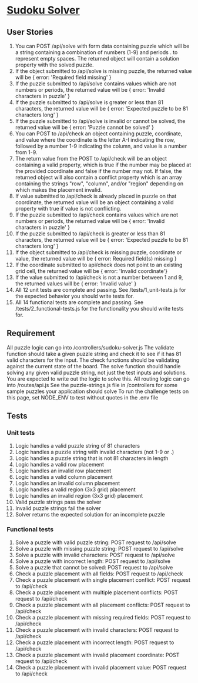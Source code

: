 # [Sudoku Solver](https://www.freecodecamp.org/learn/quality-assurance/quality-assurance-projects/sudoku-solver)

## User Stories

1. You can POST /api/solve with form data containing puzzle which will be a string containing a combination of numbers (1-9) and periods . to represent empty spaces. The returned object will contain a solution property with the solved puzzle.
2. If the object submitted to /api/solve is missing puzzle, the returned value will be { error: 'Required field missing' }
3. If the puzzle submitted to /api/solve contains values which are not numbers or periods, the returned value will be { error: 'Invalid characters in puzzle' }
4. If the puzzle submitted to /api/solve is greater or less than 81 characters, the returned value will be { error: 'Expected puzzle to be 81 characters long' }
5. If the puzzle submitted to /api/solve is invalid or cannot be solved, the returned value will be { error: 'Puzzle cannot be solved' }
6. You can POST to /api/check an object containing puzzle, coordinate, and value where the coordinate is the letter A-I indicating the row, followed by a number 1-9 indicating the column, and value is a number from 1-9.
7. The return value from the POST to /api/check will be an object containing a valid property, which is true if the number may be placed at the provided coordinate and false if the number may not. If false, the returned object will also contain a conflict property which is an array containing the strings "row", "column", and/or "region" depending on which makes the placement invalid.
8. If value submitted to /api/check is already placed in puzzle on that coordinate, the returned value will be an object containing a valid property with true if value is not conflicting.
9. If the puzzle submitted to /api/check contains values which are not numbers or periods, the returned value will be { error: 'Invalid characters in puzzle' }
10. If the puzzle submitted to /api/check is greater or less than 81 characters, the returned value will be { error: 'Expected puzzle to be 81 characters long' }
11. If the object submitted to /api/check is missing puzzle, coordinate or value, the returned value will be { error: Required field(s) missing }
12. If the coordinate submitted to api/check does not point to an existing grid cell, the returned value will be { error: 'Invalid coordinate'}
13. If the value submitted to /api/check is not a number between 1 and 9, the returned values will be { error: 'Invalid value' }
14. All 12 unit tests are complete and passing. See /tests/1_unit-tests.js for the expected behavior you should write tests for.
15. All 14 functional tests are complete and passing. See /tests/2_functional-tests.js for the functionality you should write tests for.

## Requirement
All puzzle logic can go into /controllers/sudoku-solver.js
The validate function should take a given puzzle string and check it to see if it has 81 valid characters for the input.
The check functions should be validating against the current state of the board.
The solve function should handle solving any given valid puzzle string, not just the test inputs and solutions. You are expected to write out the logic to solve this.
All routing logic can go into /routes/api.js
See the puzzle-strings.js file in /controllers for some sample puzzles your application should solve
To run the challenge tests on this page, set NODE_ENV to test without quotes in the .env file

## Tests

### Unit tests
1. Logic handles a valid puzzle string of 81 characters
2. Logic handles a puzzle string with invalid characters (not 1-9 or .)
3. Logic handles a puzzle string that is not 81 characters in length
4. Logic handles a valid row placement
5. Logic handles an invalid row placement
6. Logic handles a valid column placement
7. Logic handles an invalid column placement
8. Logic handles a valid region (3x3 grid) placement
9. Logic handles an invalid region (3x3 grid) placement
10. Valid puzzle strings pass the solver
11. Invalid puzzle strings fail the solver
12. Solver returns the expected solution for an incomplete puzzle

### Functional tests
1. Solve a puzzle with valid puzzle string: POST request to /api/solve
2. Solve a puzzle with missing puzzle string: POST request to /api/solve
3. Solve a puzzle with invalid characters: POST request to /api/solve
4. Solve a puzzle with incorrect length: POST request to /api/solve
5. Solve a puzzle that cannot be solved: POST request to /api/solve
6. Check a puzzle placement with all fields: POST request to /api/check
7. Check a puzzle placement with single placement conflict: POST request to /api/check
8. Check a puzzle placement with multiple placement conflicts: POST request to /api/check
9. Check a puzzle placement with all placement conflicts: POST request to /api/check
10. Check a puzzle placement with missing required fields: POST request to /api/check
11. Check a puzzle placement with invalid characters: POST request to /api/check
12. Check a puzzle placement with incorrect length: POST request to /api/check
13. Check a puzzle placement with invalid placement coordinate: POST request to /api/check
14. Check a puzzle placement with invalid placement value: POST request to /api/check

